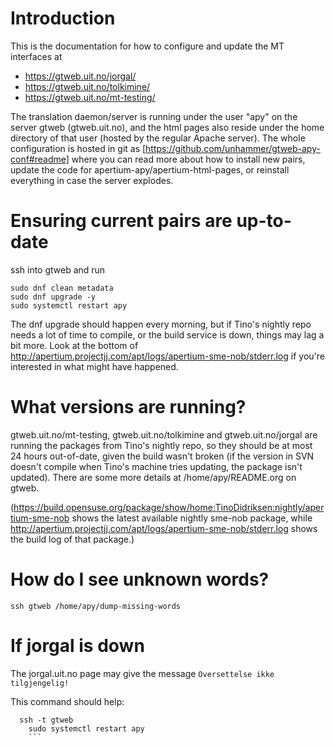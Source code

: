 #  Introduction


This is the documentation for how to configure and update the MT
interfaces at
* https://gtweb.uit.no/jorgal/
* https://gtweb.uit.no/tolkimine/
* https://gtweb.uit.no/mt-testing/


The translation daemon/server is running under the user "apy" on the
server gtweb (gtweb.uit.no), and the html pages also reside under the
home directory of that user (hosted by the regular Apache server). The
whole configuration is hosted in git as
[https://github.com/unhammer/gtweb-apy-conf#readme] where you can read
more about how to install new pairs, update the code for
apertium-apy/apertium-html-pages, or reinstall everything in case the
server explodes.




#  Ensuring current pairs are up-to-date


ssh into gtweb and run
```
sudo dnf clean metadata
sudo dnf upgrade -y
sudo systemctl restart apy
```


The dnf upgrade should happen every morning, but if Tino's nightly
repo needs a lot of time to compile, or the build service is down,
things may lag a bit more. Look at the bottom of
http://apertium.projectjj.com/apt/logs/apertium-sme-nob/stderr.log if
you're interested in what might have happened.


#  What versions are running?


gtweb.uit.no/mt-testing, gtweb.uit.no/tolkimine and
gtweb.uit.no/jorgal are running the packages from Tino's nightly repo,
so they should be at most 24 hours out-of-date, given the build wasn't
broken (if the version in SVN doesn't compile when Tino's machine
tries updating, the package isn't updated). There are some more
details at /home/apy/README.org on gtweb.


(https://build.opensuse.org/package/show/home:TinoDidriksen:nightly/apertium-sme-nob  shows the latest available nightly sme-nob package, while http://apertium.projectjj.com/apt/logs/apertium-sme-nob/stderr.log shows the build log of that package.)




#  How do I see unknown words?


```
ssh gtweb /home/apy/dump-missing-words
```






# If jorgal is	down


The jorgal.uit.no page may give	the message `Oversettelse ikke tilgjengelig!`


This command should help:


```
  ssh -t gtweb
    sudo systemctl restart apy
    ```


